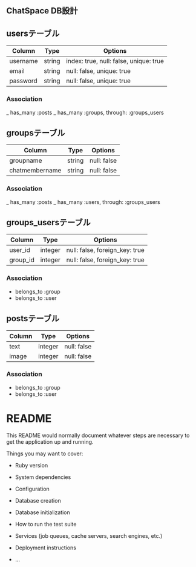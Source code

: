 ## ChatSpace DB設計
## usersテーブル
|Column|Type|Options|
|------|----|-------|
|username|string|index: true, null: false, unique: true|
|email|string|null: false, unique: true|
|password|string|null: false, unique: true|
### Association
_ has_many :posts
_ has_many :groups, through:  :groups_users

## groupsテーブル
|Column|Type|Options|
|------|----|-------|
|groupname|string|null: false|
|chatmembername|string|null: false|
### Association
_ has_many :posts
_ has_many :users, through:  :groups_users

## groups_usersテーブル
|Column|Type|Options|
|------|----|-------|
|user_id|integer|null: false, foreign_key: true|
|group_id|integer|null: false, foreign_key: true|
### Association
- belongs_to :group
- belongs_to :user

## postsテーブル
|Column|Type|Options|
|------|----|-------|
|text|integer|null: false|
|image|integer|null: false|
### Association
- belongs_to :group
- belongs_to :user

# README

This README would normally document whatever steps are necessary to get the
application up and running.

Things you may want to cover:

* Ruby version

* System dependencies

* Configuration

* Database creation

* Database initialization

* How to run the test suite

* Services (job queues, cache servers, search engines, etc.)

* Deployment instructions

* ...
